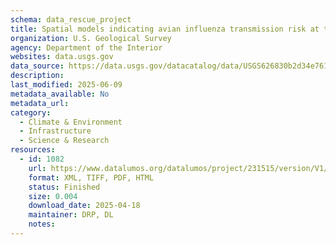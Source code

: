 ```yaml
---
schema: data_rescue_project 
title: Spatial models indicating avian influenza transmission risk at the interface of domestic poultry and wild birds in China
organization: U.S. Geological Survey
agency: Department of the Interior
websites: data.usgs.gov
data_source: https://data.usgs.gov/datacatalog/data/USGS626830b2d34e76103ccfd4f1
description: 
last_modified: 2025-06-09
metadata_available: No
metadata_url: 
category:
  - Climate & Environment 
  - Infrastructure 
  - Science & Research 
resources:
  - id: 1082
    url: https://www.datalumos.org/datalumos/project/231515/version/V1/view
    format: XML, TIFF, PDF, HTML
    status: Finished
    size: 0.004
    download_date: 2025-04-18
    maintainer: DRP, DL
    notes: 
---
```

